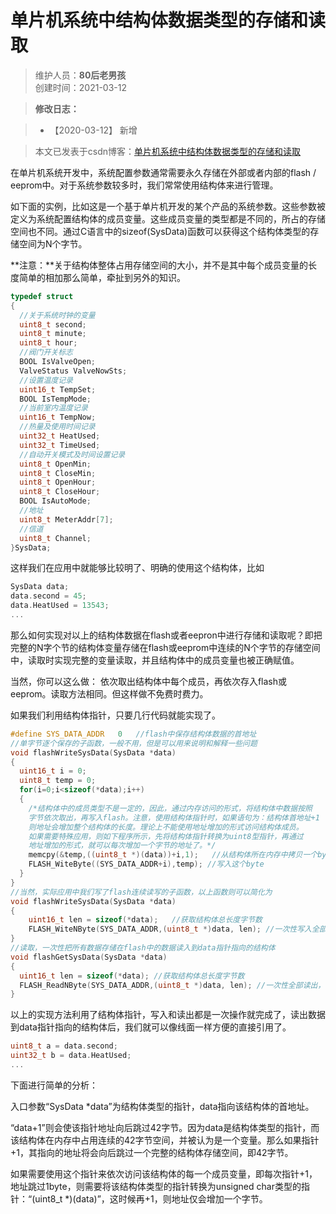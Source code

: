 # 单片机系统中结构体数据类型的存储和读取
>维护人员：**80后老男孩**  
>创建时间：2021-03-12  

> **修改日志：**

> - 【2020-03-12】  新增

> 本文已发表于csdn博客：[单片机系统中结构体数据类型的存储和读取](https://blog.csdn.net/weixin_41034400/article/details/114701057)

在单片机系统开发中，系统配置参数通常需要永久存储在外部或者内部的flash / eeprom中。对于系统参数较多时，我们常常使用结构体来进行管理。

如下面的实例，比如这是一个基于单片机开发的某个产品的系统参数。这些参数被定义为系统配置结构体的成员变量。这些成员变量的类型都是不同的，所占的存储空间也不同。通过C语言中的sizeof(SysData)函数可以获得这个结构体类型的存储空间为N个字节。

**注意：**关于结构体整体占用存储空间的大小，并不是其中每个成员变量的长度简单的相加那么简单，牵扯到另外的知识。

```c
typedef struct
{
  //关于系统时钟的变量
  uint8_t second;
  uint8_t minute;
  uint8_t hour;
  //阀门开关标志
  BOOL IsValveOpen;
  ValveStatus ValveNowSts;
  //设置温度记录
  uint16_t TempSet;
  BOOL IsTempMode;
  //当前室内温度记录
  uint16_t TempNow;
  //热量及使用时间记录
  uint32_t HeatUsed;
  uint32_t TimeUsed;
  //自动开关模式及时间设置记录
  uint8_t OpenMin;
  uint8_t CloseMin;
  uint8_t OpenHour;
  uint8_t CloseHour;
  BOOL IsAutoMode;
  //地址
  uint8_t MeterAddr[7];
  //信道
  uint8_t Channel;
}SysData;
```
这样我们在应用中就能够比较明了、明确的使用这个结构体，比如
```c
SysData data;
data.second = 45;
data.HeatUsed = 13543;
...
```
那么如何实现对以上的结构体数据在flash或者eepron中进行存储和读取呢？即把完整的N字个节的结构体变量存储在flash或eeprom中连续的N个字节的存储空间中，读取时实现完整的变量读取，并且结构体中的成员变量也被正确赋值。

当然，你可以这么做：
依次取出结构体中每个成员，再依次存入flash或eeprom。读取方法相同。但这样做不免费时费力。

如果我们利用结构体指针，只要几行代码就能实现了。
```c
#define SYS_DATA_ADDR	0	//flash中保存结构体数据的首地址
//单字节逐个保存的子函数，一般不用，但是可以用来说明和解释一些问题
void flashWriteSysData(SysData *data)
{
  uint16_t i = 0;
  uint8_t temp = 0;
  for(i=0;i<sizeof(*data);i++)
  {
    /*结构体中的成员类型不是一定的，因此，通过内存访问的形式，将结构体中数据按照
    字节依次取出，再写入flash。注意，使用结构体指针时，如果语句为：结构体首地址+1
    则地址会增加整个结构体的长度。理论上不能使用地址增加的形式访问结构体成员。
    如果需要特殊应用，则如下程序所示，先将结构体指针转换为uint8型指针，再通过
    地址增加的形式，就可以每次增加一个字节的地址了。*/
    memcpy(&temp,((uint8_t *)(data))+i,1);   //从结构体所在内存中拷贝一个byte
    FLASH_WiteByte((SYS_DATA_ADDR+i),temp); //写入这个byte
  }
}
//当然，实际应用中我们写了flash连续读写的子函数，以上函数则可以简化为
void flashWriteSysData(SysData *data)
{
	uint16_t len = sizeof(*data);	//获取结构体总长度字节数
	FLASH_WiteNByte(SYS_DATA_ADDR,(uint8_t *)data, len); //一次性写入全部，由于是按字节连续写入，则必须首先强制把data指针转换成uint8_t类型
}
//读取，一次性把所有数据存储在flash中的数据读入到data指针指向的结构体
void flashGetSysData(SysData *data)
{
  uint16_t len = sizeof(*data);	//获取结构体总长度字节数
  FLASH_ReadNByte(SYS_DATA_ADDR,(uint8_t *)data, len); //一次性全部读出，由于是按字节连续读出，则必须首先强制把data指针转换成uint8_t类型
}
```
以上的实现方法利用了结构体指针，写入和读出都是一次操作就完成了，读出数据到data指针指向的结构体后，我们就可以像线面一样方便的直接引用了。
```c
uint8_t a = data.second;
uint32_t b = data.HeatUsed;
...
```
下面进行简单的分析：

入口参数“SysData *data”为结构体类型的指针，data指向该结构体的首地址。  

“data+1”则会使该指针地址向后跳过42字节。因为data是结构体类型的指针，而该结构体在内存中占用连续的42字节空间，并被认为是一个变量。那么如果指针+1，其指向的地址将会向后跳过一个完整的结构体存储空间，即42字节。

如果需要使用这个指针来依次访问该结构体的每一个成员变量，即每次指针+1，地址跳过1byte，则需要将该结构体类型的指针转换为unsigned char类型的指针：“(uint8_t *)(data)”，这时候再+1，则地址仅会增加一个字节。